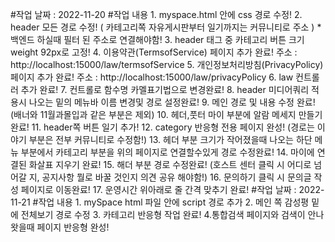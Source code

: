 #작업 날짜 : 2022-11-20
#작업 내용
    1. myspace.html 안에 css 경로 수정!
    2. header 모든 경로 수정! ( 카테고리쪽 자유게시판부터 일기까지는 커뮤니티로 주소 )
    * 백엔드 하실때 필터 된 주소로 연결해야함!
    3. header 태그 중 카테고리 버튼 크기 weight 92px로 고정!
    4. 이용약관(TermsofService) 페이지 추가 완료!
    주소 : http://localhost:15000/law/termsofService
    5. 개인정보처리방침(PrivacyPolicy) 페이지 추가 완료!
    주소 : http://localhost:15000/law/privacyPolicy
    6. law 컨트롤러 추가 완료!
    7. 컨트롤로 함수명 카멜표기법으로 변경완료!
    8. header 미디어쿼리 적용시 나오는 밑의 메뉴바 이름 변경및 경로 설정완료!
    9. 메인 경로 및 내용 수정 완료! (배너와 11월과몰입과 같은 부분은 제외)
    10. 헤더,풋터 마이 부분에 알람 메세지 만들기 완료!
    11. header쪽 버튼 일기 추가!
    12. category 반응형 전용 페이지 완성!
    (경로는 이야기 부분은 전부 커뮤니티로 수정함!)
    13. 헤더 부분 크기가 작어졌을때 나오는 하단 메뉴 부분에서 카테고리 부분을 위의 페이지로 연결할수있게 경로 수정완료!
    14. 마이에 연결된 화살표 지우기 완료!
    15. 해더 부분 경로 수정완료!
    (호스트 센터 클릭 시 어디로 넘어갈 지, 공지사항 뭘로 바꿀 것인지 의견 공유 해야함!)
    16. 문의하기 클릭 시 문의글 작성 페이지로 이동완료!
    17. 운영시간 위아래로 줄 간격 맞추기 완료!
#작업 날짜 : 2022-11-21
#작업 내용
    1. mySpace html 파일 안에 script 경로 추가
    2. 메인 쪽 감성평 밑에 전체보기 경로 수정 
    3. 카테고리 반응형 작업 완료!
    4.통합검색 페이지와 검색이 안나왓을때 페이지 반응형 완성!